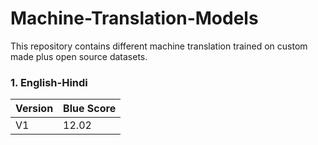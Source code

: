 # Machine-Translation-Models

This repository contains different machine translation trained on custom made plus open source datasets.

### 1. English-Hindi

| Version       | Blue Score    |
| ------------- | ------------- |
|     V1        |     12.02     |
